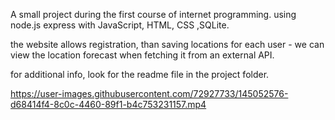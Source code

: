A small project during the first course of internet programming.
using node.js express with JavaScript, HTML, CSS ,SQLite.

the website allows registration, than saving locations for each user - we can view the location forecast when fetching it from an external API.

for additional info, look for the readme file in the project folder.

https://user-images.githubusercontent.com/72927733/145052576-d68414f4-8c0c-4460-89f1-b4c753231157.mp4

